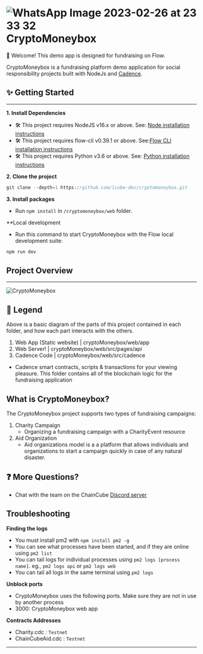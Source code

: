  # ![WhatsApp Image 2023-02-26 at 23 33 32](https://user-images.githubusercontent.com/126346134/221435741-22de6e5c-932b-4356-8c06-6aa901bdce34.jpg)  CryptoMoneybox

👋 Welcome! This demo app is designed for fundraising on Flow.

CryptoMoneybox is a fundraising platform  demo application for social responsibility projects built with NodeJs and [Cadence](https://developers.flow.com/cadence).

 ## ✨ Getting Started

-------------

**1. Install Dependencies**

- 🛠 This project requires NodeJS v16.x or above. See: [Node installation instructions](https://nodejs.org/en/)
- 🛠 This project requires flow-cli v0.39.1 or above. See:[Flow CLI installation instructions](https://developers.flow.com/tools/flow-cli)
- 🛠 This project requires Python v3.6 or above. See: [Python installation instructions](https://www.python.org/downloads/)

**2. Clone the project**
```javascript
git clone --depth=1 https://github.com/lcube-dev/cryptomoneybox.git
```
**3. Install packages**
- Run `npm install` in `/cryptomoneybox/web` folder.

**Local development
- Run this command to start CryptoMoneybox with the Flow local development suite:

```javascript 
npm run dev
```

## Project Overview

-------------

![CryptoMoneybox](https://user-images.githubusercontent.com/126346134/221440383-991392f4-cfdd-44bd-b569-a8c758b5397a.png)

## 🔎 Legend

Above is a basic diagram of the parts of this project contained in each folder, and how each part interacts with the others.

1. Web App (Static website) | cryptoMoneybox/web/app
2. Web Server! | cryptoMoneybox/web/src/pages/api
3. Cadence Code | cryptoMoneybox/web/src/cadence
- Cadence smart contracts, scripts & transactions for your viewing pleasure. This folder contains all of the blockchain logic for the fundraising application

## What is CryptoMoneybox?
The CryptoMoneybox project supports two types of fundraising campaigns:
1. Charity Campaign
    - Organizing a fundraising campaign with a CharityEvent resource
3. Aid Organization
    - Aid organizations model is a a platform that allows individuals and organizations to start a campaign quickly in case of any natural disaster.

## ❓ More Questions?
   - Chat with the team on the ChainCube [Discord server](https://discord.gg/pxEQq5xQph)

## Troubleshooting 

**Finding the logs**
   - You must install pm2 with `npm install pm2 -g`
   - You can see what processes have been started, and if they are online using `pm2 list`
   - You can tail logs for individual processes using `pm2 logs [process name]`. eg., `pm2 logs api` or `pm2 logs web`
   - You can tail all logs in the same terminal using `pm2 logs`

**Unblock ports**
   * CryptoMoneybox uses the following ports. Make sure they are not in use by another process
   * 3000: CryptoMoneybox web app
  
**Contracts Addresses**
   * Charity.cdc :   `Testnet` 
   * ChainCubeAid.cdc :    `Testnet`

-------------
